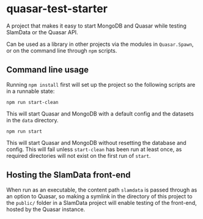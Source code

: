 # quasar-test-starter

A project that makes it easy to start MongoDB and Quasar while testing SlamData or the Quasar API.

Can be used as a library in other projects via the modules in `Quasar.Spawn`, or on the command line through `npm` scripts.

## Command line usage

Running `npm install` first will set up the project so the following scripts are in a runnable state:

```
npm run start-clean
```
This will start Quasar and MongoDB with a default config and the datasets in the `data` directory.

```
npm run start
```
This will start Quasar and MongoDB without resetting the database and config. This will fail unless `start-clean` has been run at least once, as required directories will not exist on the first run of `start`.

## Hosting the SlamData front-end

When run as an executable, the content path `slamdata` is passed through as an option to Quasar, so making a symlink in the directory of this project to the `public/` folder in a SlamData project will enable testing of the front-end, hosted by the Quasar instance.
